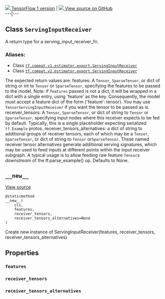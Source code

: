 [ ![](https://tensorflow.google.cn/images/tf_logo_32px.png) TensorFlow 1
version](/versions/r1.15/api_docs/python/tf/estimator/export/ServingInputReceiver)
|  [ ![](https://tensorflow.google.cn/images/GitHub-Mark-32px.png) View source
on GitHub
](https://github.com/tensorflow/estimator/tree/master/tensorflow_estimator/python/estimator/export/export.py)  
---|---  
  
## Class `ServingInputReceiver`

A return type for a serving_input_receiver_fn.

### Aliases:

  * Class [`tf.compat.v1.estimator.export.ServingInputReceiver`](/api_docs/python/tf/estimator/export/ServingInputReceiver)
  * Class [`tf.compat.v2.estimator.export.ServingInputReceiver`](/api_docs/python/tf/estimator/export/ServingInputReceiver)

The expected return values are: features: A `Tensor`, `SparseTensor`, or dict
of string or int to `Tensor` or `SparseTensor`, specifying the features to be
passed to the model. Note: if `features` passed is not a dict, it will be
wrapped in a dict with a single entry, using 'feature' as the key.
Consequently, the model must accept a feature dict of the form {'feature':
tensor}. You may use `TensorServingInputReceiver` if you want the tensor to be
passed as is. receiver_tensors: A `Tensor`, `SparseTensor`, or dict of string
to `Tensor` or `SparseTensor`, specifying input nodes where this receiver
expects to be fed by default. Typically, this is a single placeholder
expecting serialized `tf.Example` protos. receiver_tensors_alternatives: a
dict of string to additional groups of receiver tensors, each of which may be
a `Tensor`, `SparseTensor`, or dict of string to `Tensor` or`SparseTensor`.
These named receiver tensor alternatives generate additional serving
signatures, which may be used to feed inputs at different points within the
input receiver subgraph. A typical usage is to allow feeding raw feature
`Tensor`s _downstream_ of the tf.parse_example() op. Defaults to None.

## `__new__`

[View
source](https://github.com/tensorflow/estimator/tree/master/tensorflow_estimator/python/estimator/export/export.py)

    
    
    @staticmethod
    __new__(
        cls,
        features,
        receiver_tensors,
        receiver_tensors_alternatives=None
    )
    

Create new instance of ServingInputReceiver(features, receiver_tensors,
receiver_tensors_alternatives)

## Properties

### `features`

### `receiver_tensors`

### `receiver_tensors_alternatives`

